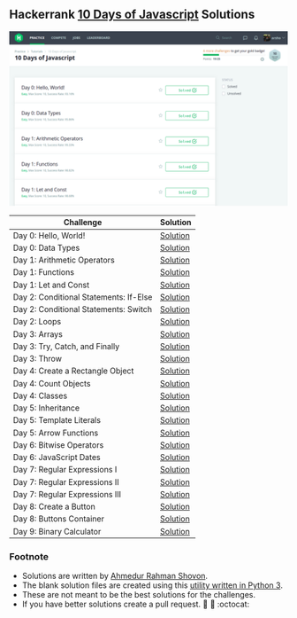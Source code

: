 ## Hackerrank [10 Days of Javascript](https://www.hackerrank.com/domains/tutorials/10-days-of-javascript) Solutions

![alt Hackerrank 10 Days of Javascript](screenshot/Hackerrank_10_Days_of_Javascript.png)

| Challenge | Solution |
| --- | --- |
| Day 0: Hello, World! | [Solution](solutions/Day0_HelloWorld) |
| Day 0: Data Types | [Solution](solutions/Day0_DataTypes) |
| Day 1: Arithmetic Operators | [Solution](solutions/Day1_ArithmeticOperators) |
| Day 1: Functions | [Solution](solutions/Day1_Functions) |
| Day 1: Let and Const | [Solution](solutions/Day1_LetandConst) |
| Day 2: Conditional Statements: If-Else | [Solution](solutions/Day2_ConditionalStatementsIfElse) |
| Day 2: Conditional Statements: Switch | [Solution](solutions/Day2_ConditionalStatementsSwitch) |
| Day 2: Loops | [Solution](solutions/Day2_Loops) |
| Day 3: Arrays | [Solution](solutions/Day3_Arrays) |
| Day 3: Try, Catch, and Finally | [Solution](solutions/Day3_TryCatchandFinally) |
| Day 3: Throw | [Solution](solutions/Day3_Throw) |
| Day 4: Create a Rectangle Object | [Solution](solutions/Day4_CreateaRectangleObject) |
| Day 4: Count Objects | [Solution](solutions/Day4_CountObjects) |
| Day 4: Classes | [Solution](solutions/Day4_Classes) |
| Day 5: Inheritance | [Solution](solutions/Day5_Inheritance) |
| Day 5: Template Literals | [Solution](solutions/Day5_TemplateLiterals) |
| Day 5: Arrow Functions | [Solution](solutions/Day5_ArrowFunctions) |
| Day 6: Bitwise Operators | [Solution](solutions/Day6_BitwiseOperators) |
| Day 6: JavaScript Dates | [Solution](solutions/Day6_JavaScriptDates) |
| Day 7: Regular Expressions I | [Solution](solutions/Day7_RegularExpressionsI) |
| Day 7: Regular Expressions II | [Solution](solutions/Day7_RegularExpressionsII) |
| Day 7: Regular Expressions III | [Solution](solutions/Day7_RegularExpressionsIII) |
| Day 8: Create a Button | [Solution](solutions/Day8_CreateaButton) |
| Day 8: Buttons Container | [Solution](solutions/Day8_ButtonsContainer) |
| Day 9: Binary Calculator | [Solution](solutions/Day9_BinaryCalculator) |

### Footnote
- Solutions are written by [Ahmedur Rahman Shovon](https://arshovon.com).
- The blank solution files are created using this [utility written in Python 3](HackerrankUtility/Utility.py).
- These are not meant to be the best solutions for the challenges.
- If you have better solutions create a pull request. :dart: :muscle: :octocat:
